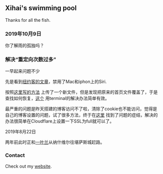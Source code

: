 ## Xihai's swimming pool
Thanks for all the fish.

### 2019年10月9日
你了解雨的孤独吗？

### 解决“重定向次数过多”

一早起来问题不少

先是看到[纽约客的文章](https://www.nytimes.com/2019/08/21/technology/personaltech/alexa-siri-google-assistant-listen.html)，禁用了Mac和iphon上的Siri.

按照[这里写的方法](https://sspai.com/post/54608) 上传了一个新文件，但是发现把原来的首页文件覆盖了，于是查找如何恢复，[这个](https://blog.csdn.net/yxys01/article/details/78454315) 用terminal的解决办法简单有效。

最严重的问题是昨天搭建的博客访问不了啦，清除了cookie也不能访问，觉得是自己的博客设置的问题，试了很多方法，终于在[这里](https://blog.weechang.xyz/2019/01/21/githubpages-cloudflare-cdn/) 找到了问题的症结，解决的办法很简单在Cloudflare上设置一下SSL为full就可以了。

2019年8月22日

两年前此时正和[一叶兰](https://twitter.com/yiyelan)从纳什维尔往堪萨斯城赶路。


### Contact

Check out my [website](http://xihai.info:8000).
